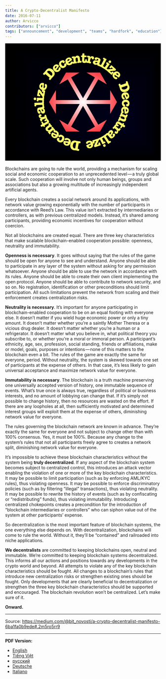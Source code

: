 ```yaml
---
title: A Crypto-Decentralist Manifesto
date: 2016-07-11
author: Arvicco
contributors: ["arvicco"]
tags: ["announcement", "development", "teams", "hardfork", "education"]
---
```


![Decentralize!](./1gMu8qJtr2NeEuuGzvsfcnw.png)

Blockchains are going to rule the world, providing a mechanism for scaling social and economic cooperation to an unprecedented level — a truly global scale. Such cooperation will involve not only human beings, groups and associations but also a growing multitude of increasingly independent artificial agents.

Every blockchain creates a social network around its applications, with network value growing exponentially with the number of participants in accordance with Reed’s Law. This value isn’t extracted by intermediaries or controllers, as with previous centralized models. Instead, it’s shared among participants, providing economic incentives for cooperation without coercion.

Not all blockchains are created equal. There are three key characteristics that make scalable blockchain-enabled cooperation possible: openness, neutrality and immutability.

**Openness is necessary**. It goes without saying that the rules of the game should be open for anyone to see and understand. Anyone should be able to participate in any layer of the system without asking for any permission whatsoever. Anyone should be able to use the network in accordance with its rules. Anyone should be able to create their own client implementing the open protocol. Anyone should be able to contribute to network security, and so on. No registration, identification or other preconditions should limit participation. All such limitations prevent the network from scaling and their enforcement creates centralization risks.

**Neutrality is necessary**. It’s important for anyone participating in blockchain-enabled cooperation to be on an equal footing with everyone else. It doesn’t matter if you wield huge economic power or only a tiny amount. It doesn’t matter whether you’re a saintly Mother Theresa or a vicious drug dealer. It doesn’t matter whether you’re a human or a refrigerator. It doesn’t matter what you believe in, what political theory you subscribe to, or whether you’re a moral or immoral person. A participant’s ethnicity, age, sex, profession, social standing, friends or affiliations, make or model, goals, purposes or intentions — none of this matters to the blockchain even a bit. The rules of the game are exactly the same for everyone, period. Without neutrality, the system is skewed towards one set of participants at the expense of others. In that case, it’s less likely to gain universal acceptance and maximize network value for everyone.

**Immutability is necessary**. The blockchain is a truth machine preserving one universally accepted version of history, one immutable sequence of events. What’s true once is always true, regardless of political or business interests, and no amount of lobbying can change that. If it’s simply not possible to change history, then no resources are wasted on the effort. If there are any loopholes at all, then sufficiently motivated and determined interest groups will exploit them at the expense of others, diminishing network value for everyone.

The rules governing the blockchain network are known in advance. They’re exactly the same for everyone and not subject to change other than with 100% consensus. Yes, it must be 100%. Because any change to the system’s rules that not all participants freely agree to creates a network split, diminishing network value for everyone.

It’s impossible to achieve these blockchain characteristics without the system being **truly decentralized**. If any aspect of the blockchain system becomes subject to centralized control, this introduces an attack vector enabling the violation of one or more of the key blockchain characteristics. It may be possible to limit participation (such as by enforcing AML/KYC rules), thus violating openness. It may be possible to enforce discriminatory policies (such as by filtering “illegal” transactions), thus violating neutrality. It may be possible to rewrite the history of events (such as by confiscating or “redistributing” funds), thus violating immutability. Introducing centralized chokepoints creates a precondition for the introduction of “blockchain intermediaries or controllers” who can siphon value out of the system at other participants’ expense.

So decentralization is the most important feature of blockchain systems, the one everything else depends on. With decentralization, blockchains will come to rule the world. Without it, they’ll be “contained” and railroaded into niche applications.

**We decentralists** are committed to keeping blockchains open, neutral and immutable. We’re committed to keeping blockchain systems decentralized. This informs all our actions and positions towards any developments in the crypto world and beyond. All attempts to violate any of the key blockchain characteristics should be fought. All changes to a blockchain’s rules that introduce new centralization risks or strengthen existing ones should be fought. Only developments that are clearly beneficial to decentralization or strengthen the three key blockchain characteristics should be supported and encouraged. The blockchain revolution won’t be centralized. Let’s make sure of it.

**Onward.**

---

Source: https://medium.com/@bit_novosti/a-crypto-decentralist-manifesto-6ba1fa0b9ede#.2m5ro5rr9

---

**PDF Version:**

- [English](https://ethereumclassic.org/A_Crypto-Decentralist_Manifesto.pdf)
- [Tiếng Việt](https://ethereumclassic.org/A_Crypto-Decentralist_Manifesto_vietnamese.pdf)
- [русский](https://ethereumclassic.org/A_Crypto-Decentralist_Manifesto_russian.pdf)
- [Deutsche](https://ethereumclassic.org/A_Crypto-Decentralist_Manifesto_german.pdf)
- [Italiano](https://ethereumclassic.org/A_Crypto-Decentralist_Manifesto_italian.pdf)
